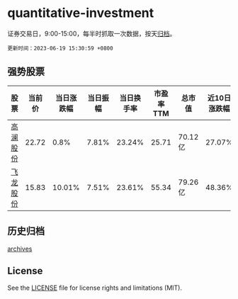 # quantitative-investment

证券交易日，9:00-15:00，每半时抓取一次数据，按天[归档](archives)。

`更新时间：2023-06-19 15:30:59 +0800`

## 强势股票

|股票|当前价|当日涨跌幅|当日振幅|当日换手率|市盈率TTM|总市值|近10日涨跌幅|
|----|----|----|----|----|----|----|----|
|[高澜股份](https://xueqiu.com/S/SZ300499)|22.72|0.8%|7.81%|23.24%|25.71|70.12亿|27.07%|
|[飞龙股份](https://xueqiu.com/S/SZ002536)|15.83|10.01%|7.51%|23.61%|55.34|79.26亿|48.36%|

## 历史归档

[archives](archives)

## License

See the [LICENSE](LICENSE) file for license rights and limitations (MIT).